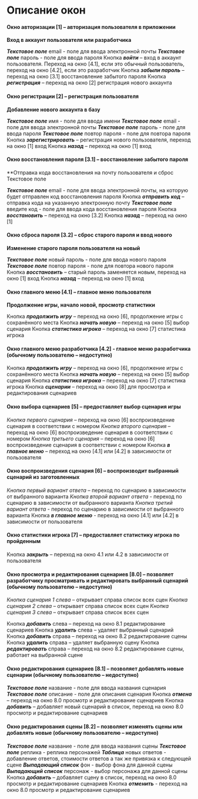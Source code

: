 # Описание окон

#### Окно авторизации [1] – авторизация пользователя в приложении 
**Вход в аккаунт пользователя или разработчика**

***Текстовое поле*** email - поле для ввода электронной почты
***Текстовое поле*** пароль - поле для ввода пароля
Кнопка ***войти*** – вход в аккаунт пользователя. Переход на окно [4.1], если это обычный пользователь, переход на окно [4.2], если это разработчик
Кнопка ***забыли пароль*** – переход на окно [3.1] восстановление забытого пароля
Кнопка ***регистрация*** – переход на окно [2] регистрация нового аккаунта

#### Окно регистрации [2] – регистрация пользователя
**Добавление нового аккаунта в базу**

***Текстовое поле*** имя - поле для ввода имени
***Текстовое поле*** email - поле для ввода электронной почты
***Текстовое поле*** пароль - поле для ввода пароля
***Текстовое поле*** повтор пароля - поле для повтора пароля
Кнопка ***зарегистрировать*** – регистрация нового пользователя, переход на окно [1] вход
Кнопка ***назад*** – переход на окно [1] вход

#### Окно восстановления пароля [3.1] – восстановление забытого пароля
**Отправка кода восстановления на почту пользователя и сброс Текстовое поле

***Текстовое поле*** email - поле для ввода электронной почты, на которую будет отправлен код восстановления пароля
Кнопка ***отправить код*** – отправка кода на указанную электронную почту
***Текстовое поле*** введите код - поле для ввода кода восстановления пароля
Кнопка ***восстановить*** – переход на окно [3.2] 
Кнопка ***назад*** – переход на окно [1] 

#### Окно сброса пароля [3.2] – сброс старого пароля и ввод нового
**Изменение старого пароля пользователя на новый**

***Текстовое поле*** новый пароль - поле для ввода нового пароля
***Текстовое поле*** повтор пароля - поле для повтора нового пароля
Кнопка ***восстановить*** – старый пароль заменяется новым, переход на окно [1] вход
Кнопка ***назад*** – переход на окно [1] вход

#### Окно главного меню [4.1] – главное меню пользователя
**Продолжение игры, начало новой, просмотр статистики**

Кнопка ***продолжить игру*** – переход на окно [6], продолжение игры с сохранённого места
Кнопка ***начать новую*** – переход на окно [5] выбор сценария
Кнопка ***статистика игрока*** – переход на окно [7] статистика игрока

#### Окно главного меню разработчика [4.2] - главное меню разработчика (обычному пользователю – недоступно)

Кнопка ***продолжить игру*** – переход на окно [6], продолжение игры с сохранённого места
Кнопка ***начать новую*** – переход на окно [5] выбор сценария
Кнопка ***статистика игрока*** – переход на окно [7] статистика игрока
Кнопка ***сценарии*** – переход на окно [8] для просмотра и редактирования сценариев

#### Окно выбора сценариев [5] – предоставляет выбор сценария игры

*Кнопка первого сценария* – переход на окно [6] воспроизведение сценария в соответствии с номером
*Кнопка второго сценария* – переход на окно [6] воспроизведение сценария в соответствии с номером
*Кнопка третьего сценария* – переход на окно [6] воспроизведение сценария в соответствии с номером
Кнопка ***в главное меню*** – переход на окно [4.1] или [4.2] в зависимости от пользователя

#### Окно воспроизведения сценария [6] – воспроизводит выбранный сценарий из заготовленных

*Кнопка первый вариант ответа* – переход по сценарию в зависимости от выбранного варианта
*Кнопка второй вариант ответа* - переход по сценарию в зависимости от выбранного варианта
*Кнопка третий вариант ответа* - переход по сценарию в зависимости от выбранного варианта
Кнопка ***в главное меню*** - переход на окно [4.1] или [4.2] в зависимости от пользователя

#### Окно статистики игрока [7] – предоставляет статистику игрока по пройденным

Кнопка ***закрыть*** – переход на окно 4.1 или 4.2 в зависимости от пользователя

#### Окно просмотра и редактирования сценариев [8.0] – позволяет разработчику просматривать и редактировать выбранный сценарий (обычному пользователю – недоступно)

*Кнопка сценария 1 слева* – открывает справа список всех сцен
*Кнопка сценария 2 слева* – открывает справа список всех сцен
*Кнопка сценария 3 слева* – открывает справа список всех сцен

Кнопка ***добавить*** слева – переход на окно 8.1 редактирование сценариев
Кнопка ***удалить*** слева – удаляет выбранный сценарий
Кнопка ***добавить*** справа – переход на окно 8.2 редактирование сцены
Кнопка ***удалить*** справа – удаляет выбранную сцену
Кнопка ***редактировать*** справа – переход на окно 8.2 редактирование сцены, работает на выбранной сцене

#### Окно редактирования сценариев [8.1] – позволяет добавлять новые сценарии (обычному пользователю – недоступно)

***Текстовое поле*** название - поле для ввода названия сценария
***Текстовое поле*** описание - поле для описания сценария
Кнопка ***отменa*** – переход на окно 8.0 просмотр и редактирование сценариев
Кнопка ***добавить*** – добавляет новый сценарий в список, переход на окно 8.0 просмотр и редактирование сценариев

#### Окно редактирования сцены [8.2] – позволяет изменять сцены или добавлять новые (обычному пользователю – недоступно)

***Текстовое поле*** название - поле для ввода названия сцены
***Текстовое поле*** реплика - реплика персонажей
***Таблица*** новых ответов - добавление ответов, стоимости ответов а так же привязка к следующей сцене
***Выпадающий список*** фон - выбор фона для данной сцены
***Выпадающий список*** персонаж - выбор персонажа для данной сцены
Кнопка ***добавить*** – добавляет сцену в список, переход на окно 8.0 просмотр и редактирование сценариев
Кнопка ***отменить*** - переход на окно 8.0 просмотр и редактирование сценариев